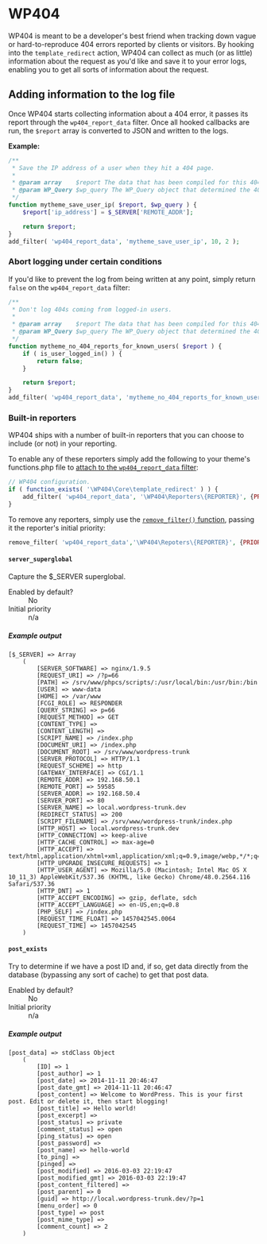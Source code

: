 # WP404

WP404 is meant to be a developer's best friend when tracking down vague or hard-to-reproduce 404 errors reported by clients or visitors. By hooking into the `template_redirect` action, WP404 can collect as much (or as little) information about the request as you'd like and save it to your error logs, enabling you to get all sorts of information about the request.


## Adding information to the log file

Once WP404 starts collecting information about a 404 error, it passes its report through the `wp404_report_data` filter. Once all hooked callbacks are run, the `$report` array is converted to JSON and written to the logs.

**Example:**

```php
/**
 * Save the IP address of a user when they hit a 404 page.
 *
 * @param array    $report The data that has been compiled for this 404 error.
 * @param WP_Query $wp_query The WP_Query object that determined the 404 status.
 */
function mytheme_save_user_ip( $report, $wp_query ) {
	$report['ip_address'] = $_SERVER['REMOTE_ADDR'];

	return $report;
}
add_filter( 'wp404_report_data', 'mytheme_save_user_ip', 10, 2 );
```

### Abort logging under certain conditions

If you'd like to prevent the log from being written at any point, simply return `false` on the `wp404_report_data` filter:

```php
/**
 * Don't log 404s coming from logged-in users.
 *
 * @param array    $report The data that has been compiled for this 404 error.
 * @param WP_Query $wp_query The WP_Query object that determined the 404 status.
 */
function mytheme_no_404_reports_for_known_users( $report ) {
	if ( is_user_logged_in() ) {
		return false;
	}

	return $report;
}
add_filter( 'wp404_report_data', 'mytheme_no_404_reports_for_known_users', 999999 );
```


### Built-in reporters

WP404 ships with a number of built-in reporters that you can choose to include (or not) in your reporting.

To enable any of these reporters simply add the following to your theme's functions.php file to [attach to the `wp404_report_data` filter](https://codex.wordpress.org/Function_Reference/add_filter):

```php
// WP404 configuration.
if ( function_exists( '\WP404\Core\template_redirect' ) ) {
	add_filter( 'wp404_report_data', '\WP404\Reporters\{REPORTER}', {PRIORITY}, 2 );
}
```

To remove any reporters, simply use the [`remove_filter()` function](https://codex.wordpress.org/Function_Reference/remove_filter), passing it the reporter's initial priority:

```php
remove_filter( 'wp404_report_data','\WP404\Repoters\{REPORTER}', {PRIORITY}, 2 );
```


#### `server_superglobal`

Capture the $_SERVER superglobal.


<dl>
	<dt>Enabled by default?</dt>
	<dd>No</dd>
	<dt>Initial priority</dt>
	<dd>n/a</dd>
</dl>


##### Example output

```
[$_SERVER] => Array
	(
		[SERVER_SOFTWARE] => nginx/1.9.5
		[REQUEST_URI] => /?p=66
		[PATH] => /srv/www/phpcs/scripts/:/usr/local/bin:/usr/bin:/bin
		[USER] => www-data
		[HOME] => /var/www
		[FCGI_ROLE] => RESPONDER
		[QUERY_STRING] => p=66
		[REQUEST_METHOD] => GET
		[CONTENT_TYPE] =>
		[CONTENT_LENGTH] =>
		[SCRIPT_NAME] => /index.php
		[DOCUMENT_URI] => /index.php
		[DOCUMENT_ROOT] => /srv/www/wordpress-trunk
		[SERVER_PROTOCOL] => HTTP/1.1
		[REQUEST_SCHEME] => http
		[GATEWAY_INTERFACE] => CGI/1.1
		[REMOTE_ADDR] => 192.168.50.1
		[REMOTE_PORT] => 59585
		[SERVER_ADDR] => 192.168.50.4
		[SERVER_PORT] => 80
		[SERVER_NAME] => local.wordpress-trunk.dev
		[REDIRECT_STATUS] => 200
		[SCRIPT_FILENAME] => /srv/www/wordpress-trunk/index.php
		[HTTP_HOST] => local.wordpress-trunk.dev
		[HTTP_CONNECTION] => keep-alive
		[HTTP_CACHE_CONTROL] => max-age=0
		[HTTP_ACCEPT] => text/html,application/xhtml+xml,application/xml;q=0.9,image/webp,*/*;q=0.8
		[HTTP_UPGRADE_INSECURE_REQUESTS] => 1
		[HTTP_USER_AGENT] => Mozilla/5.0 (Macintosh; Intel Mac OS X 10_11_3) AppleWebKit/537.36 (KHTML, like Gecko) Chrome/48.0.2564.116 Safari/537.36
		[HTTP_DNT] => 1
		[HTTP_ACCEPT_ENCODING] => gzip, deflate, sdch
		[HTTP_ACCEPT_LANGUAGE] => en-US,en;q=0.8
		[PHP_SELF] => /index.php
		[REQUEST_TIME_FLOAT] => 1457042545.0064
		[REQUEST_TIME] => 1457042545
	)
```


#### `post_exists`

Try to determine if we have a post ID and, if so, get data directly from the database (bypassing any sort of cache) to get that post data.


<dl>
	<dt>Enabled by default?</dt>
	<dd>No</dd>
	<dt>Initial priority</dt>
	<dd>n/a</dd>
</dl>


##### Example output

```
[post_data] => stdClass Object
	(
		[ID] => 1
		[post_author] => 1
		[post_date] => 2014-11-11 20:46:47
		[post_date_gmt] => 2014-11-11 20:46:47
		[post_content] => Welcome to WordPress. This is your first post. Edit or delete it, then start blogging!
		[post_title] => Hello world!
		[post_excerpt] =>
		[post_status] => private
		[comment_status] => open
		[ping_status] => open
		[post_password] =>
		[post_name] => hello-world
		[to_ping] =>
		[pinged] =>
		[post_modified] => 2016-03-03 22:19:47
		[post_modified_gmt] => 2016-03-03 22:19:47
		[post_content_filtered] =>
		[post_parent] => 0
		[guid] => http://local.wordpress-trunk.dev/?p=1
		[menu_order] => 0
		[post_type] => post
		[post_mime_type] =>
		[comment_count] => 2
	)
```